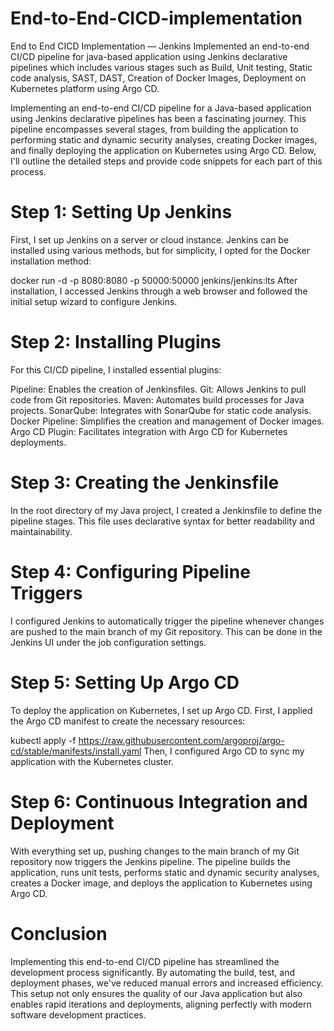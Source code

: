 # End-to-End-CICD-implementation
End to End CICD Implementation — Jenkins Implemented an end-to-end CI/CD pipeline for java-based application using Jenkins declarative pipelines which includes various stages such as Build, Unit testing, Static code analysis, SAST, DAST, Creation of Docker Images, Deployment on Kubernetes platform using Argo CD. 

Implementing an end-to-end CI/CD pipeline for a Java-based application using Jenkins declarative pipelines has been a fascinating journey. This pipeline encompasses several stages, from building the application to performing static and dynamic security analyses, creating Docker images, and finally deploying the application on Kubernetes using Argo CD. Below, I'll outline the detailed steps and provide code snippets for each part of this process.

# Step 1: Setting Up Jenkins
First, I set up Jenkins on a server or cloud instance. Jenkins can be installed using various methods, but for simplicity, I opted for the Docker installation method:

docker run -d -p 8080:8080 -p 50000:50000 jenkins/jenkins:lts
After installation, I accessed Jenkins through a web browser and followed the initial setup wizard to configure Jenkins.

# Step 2: Installing Plugins
For this CI/CD pipeline, I installed essential plugins:

Pipeline: Enables the creation of Jenkinsfiles.
Git: Allows Jenkins to pull code from Git repositories.
Maven: Automates build processes for Java projects.
SonarQube: Integrates with SonarQube for static code analysis.
Docker Pipeline: Simplifies the creation and management of Docker images.
Argo CD Plugin: Facilitates integration with Argo CD for Kubernetes deployments.

# Step 3: Creating the Jenkinsfile
In the root directory of my Java project, I created a Jenkinsfile to define the pipeline stages. This file uses declarative syntax for better readability and maintainability.

# Step 4: Configuring Pipeline Triggers
I configured Jenkins to automatically trigger the pipeline whenever changes are pushed to the main branch of my Git repository. This can be done in the Jenkins UI under the job configuration settings.

# Step 5: Setting Up Argo CD
To deploy the application on Kubernetes, I set up Argo CD. First, I applied the Argo CD manifest to create the necessary resources:

kubectl apply -f https://raw.githubusercontent.com/argoproj/argo-cd/stable/manifests/install.yaml
Then, I configured Argo CD to sync my application with the Kubernetes cluster.

# Step 6: Continuous Integration and Deployment
With everything set up, pushing changes to the main branch of my Git repository now triggers the Jenkins pipeline. The pipeline builds the application, runs unit tests, performs static and dynamic security analyses, creates a Docker image, and deploys the application to Kubernetes using Argo CD.

# Conclusion
Implementing this end-to-end CI/CD pipeline has streamlined the development process significantly. By automating the build, test, and deployment phases, we've reduced manual errors and increased efficiency. This setup not only ensures the quality of our Java application but also enables rapid iterations and deployments, aligning perfectly with modern software development practices.